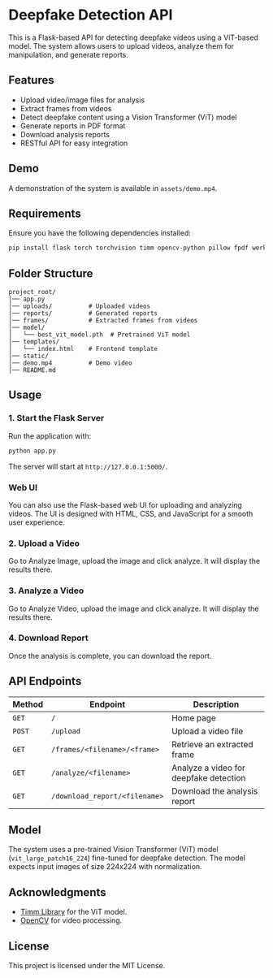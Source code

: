 # Deepfake Detection API

This is a Flask-based API for detecting deepfake videos using a ViT-based model. The system allows users to upload videos, analyze them for manipulation, and generate reports.

## Features
- Upload video/image files for analysis
- Extract frames from videos
- Detect deepfake content using a Vision Transformer (ViT) model
- Generate reports in PDF format
- Download analysis reports
- RESTful API for easy integration

## Demo
A demonstration of the system is available in `assets/demo.mp4`.

## Requirements
Ensure you have the following dependencies installed:
```bash
pip install flask torch torchvision timm opencv-python pillow fpdf werkzeug
```

## Folder Structure
```
project_root/
│── app.py
│── uploads/          # Uploaded videos
│── reports/          # Generated reports
│── frames/           # Extracted frames from videos
│── model/
│   └── best_vit_model.pth  # Pretrained ViT model
│── templates/
│   └── index.html    # Frontend template
│── static/
│── demo.mp4          # Demo video
│── README.md
```

## Usage

### 1. Start the Flask Server
Run the application with:
```bash
python app.py
```
The server will start at `http://127.0.0.1:5000/`.



### Web UI
You can also use the Flask-based web UI for uploading and analyzing videos. The UI is designed with HTML, CSS, and JavaScript for a smooth user experience.


### 2. Upload a Video
Go to Analyze Image, upload the image and click analyze. It will display the results there.


### 3. Analyze a Video
Go to Analyze Video, upload the image and click analyze. It will display the results there.


### 4. Download Report
Once the analysis is complete, you can download the report.

## API Endpoints
| Method | Endpoint | Description |
|--------|---------|-------------|
| `GET`  | `/` | Home page |
| `POST` | `/upload` | Upload a video file |
| `GET`  | `/frames/<filename>/<frame>` | Retrieve an extracted frame |
| `GET`  | `/analyze/<filename>` | Analyze a video for deepfake detection |
| `GET`  | `/download_report/<filename>` | Download the analysis report |

## Model
The system uses a pre-trained Vision Transformer (ViT) model (`vit_large_patch16_224`) fine-tuned for deepfake detection. The model expects input images of size 224x224 with normalization.

## Acknowledgments
- [Timm Library](https://github.com/rwightman/pytorch-image-models) for the ViT model.
- [OpenCV](https://opencv.org/) for video processing.

## License
This project is licensed under the MIT License.

